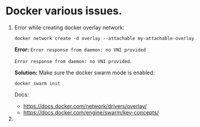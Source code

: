 # Docker various issues.

1. Error while creating docker overlay network: 
   ```
   docker network create -d overlay --attachable my-attachable-overlay
   ```
   **Error:**
   `Error response from daemon: no VNI provided`

   `Error response from daemon: no VNI provided`.

   **Solution:**
   Make sure the docker swarm mode is enabled:
   
   ```docker swarm init```

   Docs:
    - https://docs.docker.com/network/drivers/overlay/
    - https://docs.docker.com/engine/swarm/key-concepts/
2. 
